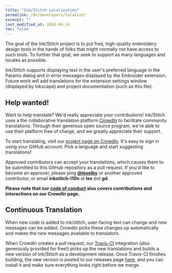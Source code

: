 ```yaml
---
title: "Ink/Stitch Localization"
permalink: /de/developers/localize/
excerpt: ""
last_modified_at: 2018-04-14
toc: false
---
```

The goal of the Ink/Stitch project is to put free, high-quality embroidery design tools in the hands of folks that might normally not have access to such tools.  To further that goal, we seek to support as many languages and locales as possible.

Ink/Stitch supports displaying text in the user's preferred language in the Params dialog and in error messages displayed by the Embroider extension.  Future work will add translations for the extension settings window (displayed by Inkscape) and project documentation (such as this file).

## Help wanted!

Want to help translate?  We'd really appreciate your contributions!  Ink/Stitch uses a the collaborative translation platform <a href="http://crowdin.com">CrowdIn</a> to facilitate community translations.  Through their generous open source program, we're able to use their platform free of charge, and we greatly appreciate their support.

To start translating, visit our <a href="https://crowdin.com/project/inkstitch">project page on CrowdIn</a>.  It's easy to sign in using your GitHub account.  Pick a language and start suggesting translations!

Approved contributors can accept your translations, which causes them to be submitted to this GitHub repository as a pull request.  If you'd like to become an approver, please ping [**@lexelby**](https://github.com/lexelby) or another approved contributor, or email **inkstitch-l10n** at **lex** dot **gd**.

**Please note that our [code of conduct](CODE_OF_CONDUCT.md) also covers contributions and interactions on our CrowdIn page.**

## Continuous Translation

When new code is added to ink/stitch, user-facing text can change and new messages can be added.  CrowdIn picks these changes up automatically and makes the new messages available to translators.

When CrowdIn creates a pull request, our [Travis-CI](http://travis-ci.org) integration (also generously provided for free!) picks up the new translations and builds a new version of Ink/Stitch as a development release.  Once Travis-CI finishes building, the new version is posted to our releases page [here](https://github.com/inkstitch/inkstitch/releases/tag/dev-build-l10n), and you can install it and make sure everything looks right before we merge.
